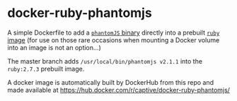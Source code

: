 # docker-ruby-phantomjs

A simple Dockerfile to add a [`phantomJS` binary](http://phantomjs.org/download.html) directly into
a prebuilt [`ruby` image](https://hub.docker.com/r/_/ruby/) (for use on those rare occasions
when mounting a Docker volume into an image is not an option...)

The master branch adds `/usr/local/bin/phantomjs v2.1.1` into the `ruby:2.7.3` prebuilt image.

A docker image is automatically built by DockerHub from this repo
and made available at https://hub.docker.com/r/captive/docker-ruby-phantomjs/
